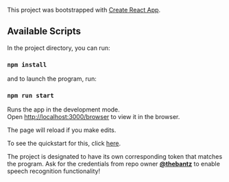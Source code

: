 This project was bootstrapped with [Create React App](https://github.com/facebook/create-react-app).

## Available Scripts

In the project directory, you can run: 

### `npm install`

and to launch the program, run:

### `npm run start`

Runs the app in the development mode.<br />
Open [http://localhost:3000/browser](http://localhost:3000/browser) to view it in the browser.

The page will reload if you make edits.<br />

To see the quickstart for this, click [here](https://github.com/Azure-Samples/cognitive-services-speech-sdk/blob/master/quickstart/javascript/browser/from-file/README.md).

The project is designated to have its own corresponding token that matches the program. Ask for the credentials from repo owner [**@thebantz**](https://github.com/thebantz) to enable speech recognition functionality!



